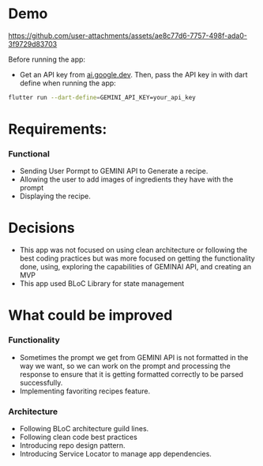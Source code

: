 
# Demo

https://github.com/user-attachments/assets/ae8c77d6-7757-498f-ada0-3f9729d83703

Before running the app:
* Get an API key from [ai.google.dev](ai.google.dev).
Then, pass the API key in with dart define when running the app:

```bash
flutter run --dart-define=GEMINI_API_KEY=your_api_key
```

# Requirements:
### Functional
  - Sending User Pormpt to GEMINI API to Generate a recipe.
  - Allowing the user to add images of ingredients they have with the prompt
  - Displaying the recipe.
 
# Decisions

- This app was not focused on using clean architecture or following the best coding practices but was more focused on getting the functionality done, using, exploring the capabilities of GEMINAI API, and creating an MVP
- This app used BLoC Library for state management

   
# What could be improved
### Functionality
- Sometimes the prompt we get from GEMINI API is not formatted in the way we want, so we can work on the prompt and processing the response to ensure that it is getting formatted correctly to be parsed successfully.
- Implementing favoriting recipes feature.

### Architecture
- Following BLoC architecture guild lines.
- Following clean code best practices
- Introducing repo design pattern.
- Introducing Service Locator to manage app dependencies.
